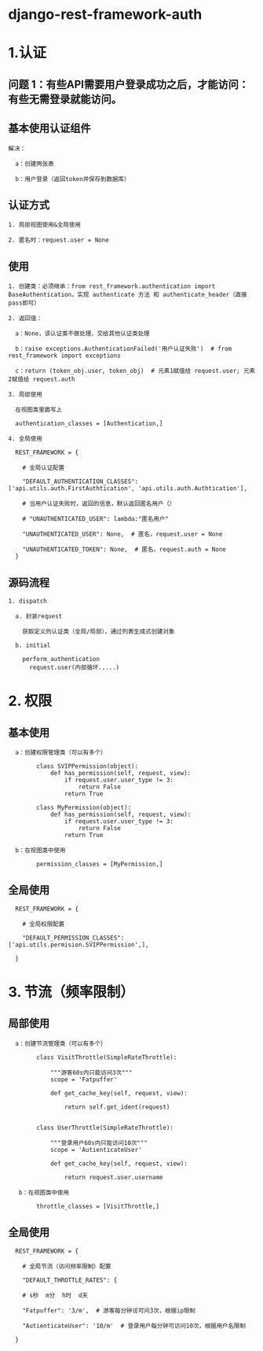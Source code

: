 # django-rest-framework-auth

# 1.认证

  ## 问题 1：有些API需要用户登录成功之后，才能访问：有些无需登录就能访问。
  
  ## 基本使用认证组件
  
    解决：
    
      a：创建两张表
    
      b：用户登录（返回token并保存到数据库）
  
  ## 认证方式
  
    1. 局部视图使用&全局使用
    
    2. 匿名时：request.user = None
  
  ## 使用
  
    1. 创建类：必须继承：from rest_framework.authentication import BaseAuthentication，实现 authenticate 方法 和 authenticate_header（直接pass即可）
    
    2. 返回值：
    
      a：None，该认证类不做处理，交给其他认证类处理
      
      b：raise exceptions.AuthenticationFailed('用户认证失败')  # from rest_framework import exceptions
      
      c：return (token_obj.user, token_obj)  # 元素1赋值给 request.user; 元素2赋值给 request.auth
    
    3. 局部使用
      
      在视图类里面写上
          
      authentication_classes = [Authentication,]
    
    4. 全局使用
    
      REST_FRAMEWORK = {
        
        # 全局认证配置
        
        "DEFAULT_AUTHENTICATION_CLASSES": ['api.utils.auth.FirstAuthtication', 'api.utils.auth.Authtication'],
        
        # 当用户认证失败时，返回的信息，默认返回匿名用户（）
        
        # "UNAUTHENTICATED_USER": lambda:"匿名用户"
        
        "UNAUTHENTICATED_USER": None,  # 匿名，request.user = None
        
        "UNAUTHENTICATED_TOKEN": None,  # 匿名，request.auth = None
      }
      
      
  ## 源码流程
    
    1. dispatch
    
      a. 封装request
        
        获取定义的认证类（全局/局部），通过列表生成式创建对象
    
      b. initial
      
        perform_authentication
          request.user(内部循环.....)
          
# 2. 权限 
  
  ## 基本使用
  
      a：创建权限管理类（可以有多个）

            class SVIPPermission(object):
                def has_permission(self, request, view):
                    if request.user.user_type != 3:
                        return False
                    return True
                    
            class MyPermission(object):
                def has_permission(self, request, view):
                    if request.user.user_type != 3:
                        return False
                    return True
      
      b：在视图类中使用
         
            permission_classes = [MyPermission,]

  ## 全局使用
      
      REST_FRAMEWORK = {
        
        # 全局权限配置
        
        "DEFAULT_PERMISSION_CLASSES": ['api.utils.permision.SVIPPermission',],
        
      }
      
      
# 3. 节流（频率限制）

  ## 局部使用
  
      a：创建节流管理类（可以有多个）

            class VisitThrottle(SimpleRateThrottle):
                
                """游客60s内只能访问3次"""
                scope = 'Fatpuffer'

                def get_cache_key(self, request, view):
                    
                    return self.get_ident(request)


            class UserThrottle(SimpleRateThrottle):
                
                """登录用户60s内只能访问10次"""
                scope = 'AutienticateUser'

                def get_cache_key(self, request, view):
                    
                    return request.user.username
                 
       b：在视图类中使用

            throttle_classes = [VisitThrottle,]

  ## 全局使用
      
      REST_FRAMEWORK = {
        
        # 全局节流（访问频率限制）配置
        
        "DEFAULT_THROTTLE_RATES": {
        
        # s秒  m分  h时  d天
        
        "Fatpuffer": '3/m',  # 游客每分钟访可问3次，根据ip限制
        
        "AutienticateUser": '10/m'  # 登录用户每分钟可访问10次，根据用户名限制
      
      }
        
      
